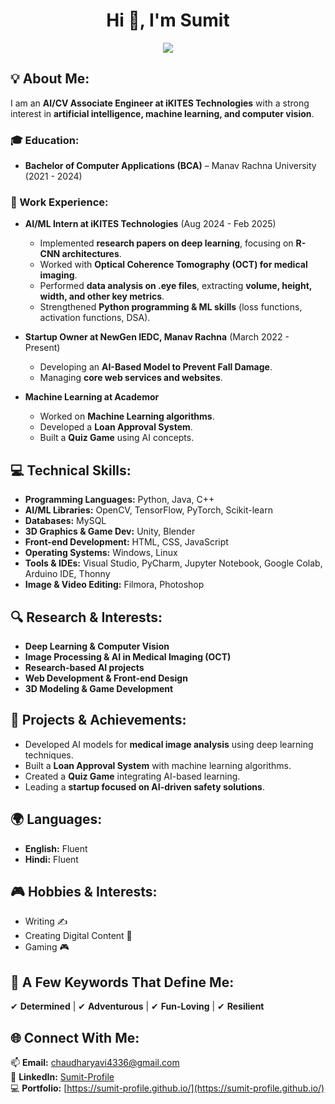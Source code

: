 <h1 align="center">Hi 👋, I'm Sumit</h1>

<p align="center">
  <img src="https://readme-typing-svg.demolab.com/?lines=AI/CV+Associate+Engineer;Passionate+about+Machine+Learning+and+AI!&font=Fira%20Code&center=true&width=700&height=50&weight=700&size=24&duration=2000&pause=2000">
</p>  

## 💡 About Me:
I am an **AI/CV Associate Engineer at iKITES Technologies** with a strong interest in **artificial intelligence, machine learning, and computer vision**.  

### 🎓 Education:
- **Bachelor of Computer Applications (BCA)** – Manav Rachna University (2021 - 2024)  

### 💼 Work Experience:
- **AI/ML Intern at iKITES Technologies** (Aug 2024 - Feb 2025)  
  - Implemented **research papers on deep learning**, focusing on **R-CNN architectures**.  
  - Worked with **Optical Coherence Tomography (OCT) for medical imaging**.  
  - Performed **data analysis on .eye files**, extracting **volume, height, width, and other key metrics**.  
  - Strengthened **Python programming & ML skills** (loss functions, activation functions, DSA).  

- **Startup Owner at NewGen IEDC, Manav Rachna** (March 2022 - Present)  
  - Developing an **AI-Based Model to Prevent Fall Damage**.  
  - Managing **core web services and websites**.    

- **Machine Learning at Academor**  
  - Worked on **Machine Learning algorithms**.  
  - Developed a **Loan Approval System**.  
  - Built a **Quiz Game** using AI concepts.  

## 💻 Technical Skills:
- **Programming Languages:** Python, Java, C++  
- **AI/ML Libraries:** OpenCV, TensorFlow, PyTorch, Scikit-learn  
- **Databases:** MySQL  
- **3D Graphics & Game Dev:** Unity, Blender  
- **Front-end Development:** HTML, CSS, JavaScript  
- **Operating Systems:** Windows, Linux  
- **Tools & IDEs:** Visual Studio, PyCharm, Jupyter Notebook, Google Colab, Arduino IDE, Thonny  
- **Image & Video Editing:** Filmora, Photoshop  

## 🔍 Research & Interests:
- **Deep Learning & Computer Vision**  
- **Image Processing & AI in Medical Imaging (OCT)**  
- **Research-based AI projects**  
- **Web Development & Front-end Design**  
- **3D Modeling & Game Development**  

## 🚀 Projects & Achievements:
- Developed AI models for **medical image analysis** using deep learning techniques.  
- Built a **Loan Approval System** with machine learning algorithms.  
- Created a **Quiz Game** integrating AI-based learning.  
- Leading a **startup focused on AI-driven safety solutions**.  

## 🌍 Languages:
- **English:** Fluent  
- **Hindi:** Fluent  

## 🎮 Hobbies & Interests:
- Writing ✍️  
- Creating Digital Content 🎥  
- Gaming 🎮  

## 🌟 A Few Keywords That Define Me:
✔ **Determined** | ✔ **Adventurous** | ✔ **Fun-Loving** | ✔ **Resilient**  

## 🌐 Connect With Me:
📫 **Email:** chaudharyavi4336@gmail.com  
🔗 **LinkedIn:** [Sumit-Profile](https://linkedin.com/in/sumit-profile)  
💻 **Portfolio:** [https://sumit-profile.github.io/](https://sumit-profile.github.io/)  
